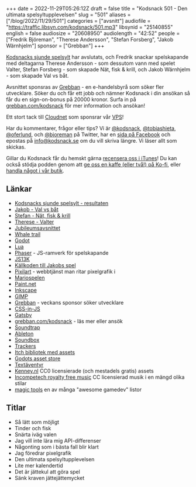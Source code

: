 +++
date = 2022-11-29T05:26:12Z
draft = false
title = "Kodsnack 501 - Den ultimata spelsyltupplevelsen"
slug = "501"
aliases = ["/blog/2022/11/29/501"]
categories = ["avsnitt"]
audiofile = "https://traffic.libsyn.com/kodsnack/501.mp3"
libsynid = "25140855"
english = false
audiosize = "20608950"
audiolength = "42:52"
people = ["Fredrik Björeman", "Therese Andersson", "Stefan Forsberg", "Jakob Wärnhjelm"]
sponsor = ["Grebban"]
+++

[Kodsnacks sjunde spelsylt](https://itch.io/jam/spelsylt7/results) har avslutats, och Fredrik snackar spelskapande med deltagarna Therese Andersson - som dessutom vann med spelet Valter, Stefan Forsberg - som skapade Nät, fisk & krill, och Jakob Wärnhjelm - som skapade Val vs båt.

Avsnittet sponsras av [Grebban](https://www.grebban.com/kodsnack) - en e-handelsbyrå som söker fler utvecklare. Söker du och får ett jobb och nämner Kodsnack i din ansökan så får du en sign-on-bonus på 20000 kronor. Surfa in på [grebban.com/kodsnack](https://www.grebban.com/kodsnack) för mer information och ansökan!

Ett stort tack till [Cloudnet](https://www.cloudnet.se) som sponsrar vår [VPS](https://en.wikipedia.org/wiki/Virtual_private_server)!

Har du kommentarer, frågor eller tips? Vi är [@kodsnack](https://www.twitter.com/kodsnack), [@tobiashieta](https://www.twitter.com/tobiashieta), [@oferlund](https://www.twitter.com/oferlund), och [@bjoreman](https://www.twitter.com/bjoreman) på Twitter, har en [sida på Facebook](https://www.facebook.com/kodsnack) och epostas på [info@kodsnack.se](mailto:info@kodsnack.se) om du vill skriva längre. Vi läser allt som skickas.

Gillar du Kodsnack får du hemskt gärna [recensera oss i iTunes](https://itunes.apple.com/se/podcast/kodsnack/id561631498?l=en)! Du kan också stödja podden genom att <a href="https://ko-fi.com/kodsnack" rel="payment">ge oss en kaffe (eller två!) på Ko-fi</a>, eller [handla något i vår butik](https://shop.spreadshirt.se/kodsnack/).

## Länkar ##
* [Kodsnacks sjunde spelsylt - resultaten](https://itch.io/jam/spelsylt7/results)
* [Jakob - Val vs båt](https://stekspade.itch.io/whale-vs-boat)
* [Stefan - Nät, fisk & krill](https://cykelkatalogen.itch.io/nt-fisk-krill)
* [Therese - Valter](https://trito.itch.io/valter)
* [Jubileumsavsnittet](https://kodsnack.se/500/)
* [Whale trail](https://en.wikipedia.org/wiki/Whale_Trail)
* [Godot](https://en.wikipedia.org/wiki/Godot_%28game_engine%29)
* [Lua](https://en.wikipedia.org/wiki/Lua_%28programming_language%29)
* [Phaser](https://phaser.io/) - JS-ramverk för spelskapande
* [JS13K](https://en.wikipedia.org/wiki/Js13kGames)
* [Källkoden till Jakobs spel](https://gitlab.com/schack/spelsylt-2022)
* [Pixilart](https://www.pixilart.com/draw) - webbtjänst man ritar pixelgrafik i
* [Mariospelen](https://en.wikipedia.org/wiki/Mario_%28franchise%29)
* [Paint.net](https://en.wikipedia.org/wiki/Paint.net)
* [Inkscape](https://en.wikipedia.org/wiki/Inkscape)
* [GIMP](https://en.wikipedia.org/wiki/GIMP)
* [Grebban](https://www.grebban.com/kodsnack) - veckans sponsor söker utvecklare
* [CSS-in-JS](https://en.wikipedia.org/wiki/CSS-in-JS)
* [Gatsby](https://en.wikipedia.org/wiki/Gatsby_%28JavaScript_framework%29)
* [grebban.com/kodsnack](https://www.grebban.com/kodsnack) - läs mer eller ansök
* [Soundtrap](https://www.soundtrap.com/)
* [Ableton](https://en.wikipedia.org/wiki/Ableton)
* [Soundbox](https://sb.bitsnbites.eu/)
* [Trackers](https://en.wikipedia.org/wiki/Music_tracker)
* [Itch bibliotek med assets](https://itch.io/game-assets)
* [Godots asset store](https://godotengine.org/asset-library/asset)
* [Textäventyr](https://en.wikipedia.org/wiki/Interactive_fiction)
* [Kenney.nl](https://kenney.nl/assets) CC0 licensierade (och mestadels gratis) assets
* [Incompetech royalty free music](https://incompetech.com/music/royalty-free/music.html) CC licensierad musik i en mängd olika stilar
* [magic tools](https://github.com/ellisonleao/magictools) en av många "awesome gamedev" listor

## Titlar ##
* Så lätt som möjligt
* Tinder och fisk
* Snärta iväg valen
* Jag vill inte lära mig API-differenser
* Någonting som i bästa fall blir klart
* Jag föredrar pixelgrafik
* Den ultimata spelsyltupplevelsen
* Lite mer kalendertid
* Det är jättekul att göra spel
* Sänk kraven jättejättemycket